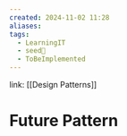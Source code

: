 ```yaml
---
created: 2024-11-02 11:28
aliases: 
tags:
  - LearningIT
  - seed🌱
  - ToBeImplemented
---
```


link: [[Design Patterns]]

# Future Pattern
